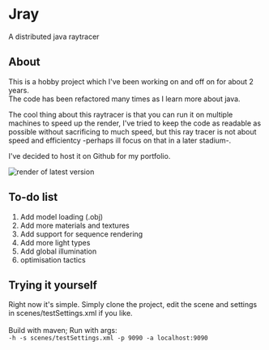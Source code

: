 <h1>Jray</h1>
<span>A distributed java raytracer</span>

<h2>About</h2>
<p>
This is a hobby project which I've been working on and off on for about 2 years. <br>
The code has been refactored many times as I learn more about java.

The cool thing about this raytracer is that you can run it on multiple machines to speed up the render, I've tried to keep the code as readable
as possible without sacrificing to much speed, but this ray tracer is not about speed and efficientcy -perhaps ill focus
on that in a later stadium-.

I've decided to host it on Github for my portfolio.
</p>

![render of latest version](https://i.imgur.com/SdUB1Ro.jpg)

<h2>To-do list</h2>
<ol>
    <li>Add model loading (.obj)</li>
    <li>Add more materials and textures</li>
    <li>Add support for sequence rendering</li>
    <li>Add more light types</li>
    <li>Add global illumination</li>
    <li>optimisation tactics</li>
</ol>

<h2>Trying it yourself</h2>
<p>
Right now it's simple. Simply clone the project, edit the scene and settings in scenes/testSettings.xml if you like.<br><br>
Build with maven; Run with args:<br>
<code>-h -s scenes/testSettings.xml -p 9090 -a localhost:9090</code>
</p>